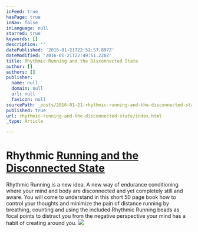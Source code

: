 ```yaml
---
inFeed: true
hasPage: true
inNav: false
inLanguage: null
starred: true
keywords: []
description: ''
datePublished: '2016-01-21T22:52:57.897Z'
dateModified: '2016-01-21T22:49:51.220Z'
title: Rhythmic Running and the Disconnected State
author: []
authors: []
publisher:
  name: null
  domain: null
  url: null
  favicon: null
sourcePath: _posts/2016-01-21-rhythmic-running-and-the-disconnected-state.md
published: true
url: rhythmic-running-and-the-disconnected-state/index.html
_type: Article

---
```

# Rhythmic [Running and the Disconnected State][0]

Rhythmic Running is a new idea. A new way of endurance conditioning where your mind and body are disconnected and yet completely still and aware. You will come to understand in this short 50 page book how to control your thoughts and minimize the pain of distance running by breathing, counting and using the included Rhythmic Running beads as focal points to distract you from the negative perspective your mind has a habit of creating around you.
![](https://the-grid-user-content.s3-us-west-2.amazonaws.com/64901d26-4844-46c6-9ccb-3b43afbef6b8.jpg)

[0]: null